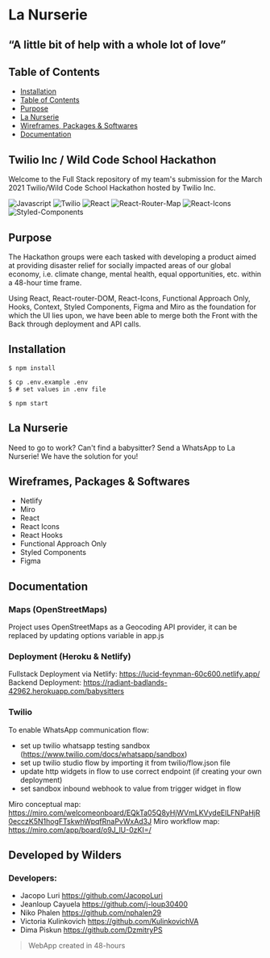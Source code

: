 # La Nurserie

## “A little bit of help with a whole lot of love”

## Table of Contents

- [Installation](#installation)
- [Table of Contents](#table-of-contents)
- [Purpose](#purpose)
- [La Nurserie](#la-nurserie)
- [Wireframes, Packages & Softwares](#wireframes-packages-and-softwares-used)
- [Documentation](#documentation)

## Twilio Inc / Wild Code School Hackathon

Welcome to the Full Stack repository of my team's submission for the March 2021 Twilio/Wild Code School Hackathon hosted by Twilio Inc.

![Javascript](https://aleen42.github.io/badges/src/javascript.svg)
![Twilio](https://img.shields.io/badge/API-twilio-red)
![React](https://img.shields.io/badge/React-blue)
![React-Router-Map](https://img.shields.io/badge/JS-Router%20Router%20Dom-green)
![React-Icons](https://img.shields.io/badge/JS-React%20Icons-Purple)
![Styled-Components](https://img.shields.io/badge/CSS-Styled%20Components-Pink)

## Purpose

The Hackathon groups were each tasked with developing a product aimed at providing disaster relief for socially impacted areas of our global economy, i.e. climate change, mental health, equal opportunities, etc. within a 48-hour time frame.

Using React, React-router-DOM, React-Icons, Functional Approach Only, Hooks, Context, Styled Components, Figma and Miro as the foundation for which the UI lies upon, we have been able to merge both the Front with the Back through deployment and API calls.

## Installation

```
$ npm install

$ cp .env.example .env
$ # set values in .env file

$ npm start

```

## La Nurserie

Need to go to work? Can't find a babysitter? Send a WhatsApp to La Nurserie! We have the solution for you!

## Wireframes, Packages & Softwares

- Netlify
- Miro
- React
- React Icons
- React Hooks
- Functional Approach Only
- Styled Components
- Figma

## Documentation

### Maps (OpenStreetMaps)

Project uses OpenStreetMaps as a Geocoding API provider, it can be replaced by updating options variable in app.js

### Deployment (Heroku & Netlify)

Fullstack Deployment via Netlify: https://lucid-feynman-60c600.netlify.app/
Backend Deployment: https://radiant-badlands-42962.herokuapp.com/babysitters

### Twilio

To enable WhatsApp communication flow:

- set up twilio whatsapp testing sandbox (https://www.twilio.com/docs/whatsapp/sandbox)
- set up twilio studio flow by importing it from twilio/flow.json file
- update http widgets in flow to use correct endpoint (if creating your own deployment)
- set sandbox inbound webhook to value from trigger widget in flow

Miro conceptual map: https://miro.com/welcomeonboard/EQkTa05Q8yHjWVmLKVydeElLFNPaHjR0ecczK5N1hogFTskwhWpqfRnaPvWxAd3J
Miro workflow map: https://miro.com/app/board/o9J_lU-0zKI=/

## Developed by Wilders

### Developers:
- Jacopo Luri https://github.com/JacopoLuri
- Jeanloup Cayuela https://github.com/j-loup30400
- Niko Phalen https://github.com/nphalen29
- Victoria Kulinkovich https://github.com/KulinkovichVA
- Dima Piskun https://github.com/DzmitryPS

> WebApp created in 48-hours
